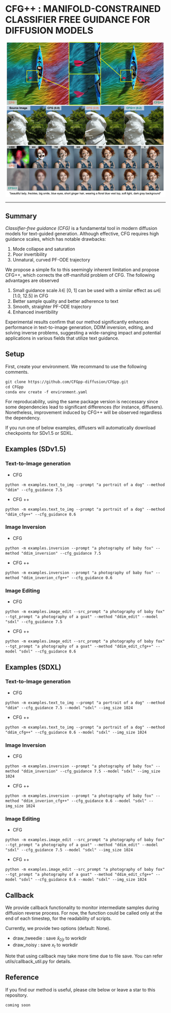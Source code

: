 # CFG++ : MANIFOLD-CONSTRAINED CLASSIFIER FREE GUIDANCE FOR DIFFUSION MODELS

![main figure](assets/main_test_v5.png)

---
## Summary

*Classifier-free guidance (CFG)* is a fundamental tool in modern diffusion models for text-guided generation. Although effective, CFG requires high guidance scales, which has notable drawbacks:

1. Mode collapse and saturation
2. Poor invertibility
3. Unnatural, curved PF-ODE trajectory

We propose a simple fix to this seemingly inherent limitation and propose CFG++, which corrects the off-manifold problem of CFG. The following advantages are observed

1. Small guidance scale $\lambda \in$ [0, 1] can be used with a similar effect as $\omega \in$ [1.0, 12.5] in CFG
2. Better sample quality and better adherence to text
3. Smooth, straighter PF-ODE trajectory
4. Enhanced invertibility

Experimental results confirm that our method significantly enhances performance in text-to-image generation, DDIM inversion, editing, and solving inverse problems, suggesting a wide-ranging impact and potential applications in various fields that utilize text guidance.

## Setup

First, create your environment. We recommand to use the following comments. 

```
git clone https://github.com/CFGpp-diffusion/CFGpp.git
cd CFGpp
conda env create -f environment.yaml
```

For reproducability, using the same package version is neccessary since some dependencies lead to significant differences (for instance, diffusers). Nonetheless, improvement induced by CFG++ will be observed regardless the dependency.

If you run one of below examples, diffusers will automatically download checkpoints for SDv1.5 or SDXL.


## Examples (SDv1.5)

### Text-to-Image generation

- CFG
```
python -m examples.text_to_img --prompt "a portrait of a dog" --method "ddim" --cfg_guidance 7.5
```

- CFG ++
```
python -m examples.text_to_img --prompt "a portrait of a dog" --method "ddim_cfg++" --cfg_guidance 0.6
```


### Image Inversion

- CFG
```
python -m examples.inversion --prompt "a photography of baby fox" --method "ddim_inversion" --cfg_guidance 7.5
```

- CFG ++
```
python -m examples.inversion --prompt "a photography of baby fox" --method "ddim_inverion_cfg++" --cfg_guidance 0.6
```

### Image Editing

- CFG
```
python -m examples.image_edit --src_prompt "a photography of baby fox" --tgt_prompt "a photography of a goat" --method "ddim_edit" --model "sdxl" --cfg_guidance 7.5
```

- CFG ++
```
python -m examples.image_edit --src_prompt "a photography of baby fox" --tgt_prompt "a photography of a goat" --method "ddim_edit_cfg++" --model "sdxl" --cfg_guidance 0.6
```

## Examples (SDXL)

### Text-to-Image generation

- CFG
```
python -m examples.text_to_img --prompt "a portrait of a dog" --method "ddim" --cfg_guidance 7.5 --model "sdxl" --img_size 1024 
```

- CFG ++
```
python -m examples.text_to_img --prompt "a portrait of a dog" --method "ddim_cfg++" --cfg_guidance 0.6 --model "sdxl" --img_size 1024 
```


### Image Inversion

- CFG
```
python -m examples.inversion --prompt "a photography of baby fox" --method "ddim_inversion" --cfg_guidance 7.5 --model "sdxl" --img_size 1024 
```

- CFG ++
```
python -m examples.inversion --prompt "a photography of baby fox" --method "ddim_inverion_cfg++" --cfg_guidance 0.6 --model "sdxl" --img_size 1024 
```

### Image Editing

- CFG
```
python -m examples.image_edit --src_prompt "a photography of baby fox" --tgt_prompt "a photography of a goat" --method "ddim_edit" --model "sdxl" --cfg_guidance 7.5 --model "sdxl" --img_size 1024 
```

- CFG ++
```
python -m examples.image_edit --src_prompt "a photography of baby fox" --tgt_prompt "a photography of a goat" --method "ddim_edit_cfg++" --model "sdxl" --cfg_guidance 0.6 --model "sdxl" --img_size 1024 
```

## Callback

We provide callback functionality to monitor intermediate samples during diffusion reverse process. For now, the function could be called only at the end of each timestep, for the readability of scripts.

Currently, we provide two options (default: None).
- draw_tweedie : save $\hat x_{0|t}$ to workdir
- draw_noisy : save $x_t$ to workdir

Note that using callback may take more time due to file save. You can refer utils/callback_util.py for details.

## Reference
If you find our method is useful, please cite below or leave a star to this repository.

```
coming soon
```
